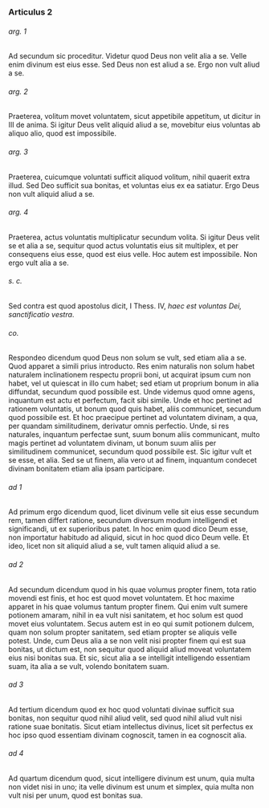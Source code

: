 ### Articulus 2

###### arg. 1
Ad secundum sic proceditur. Videtur quod Deus non velit alia a se. Velle enim divinum est eius esse. Sed Deus non est aliud a se. Ergo non vult aliud a se.

###### arg. 2
Praeterea, volitum movet voluntatem, sicut appetibile appetitum, ut dicitur in III de anima. Si igitur Deus velit aliquid aliud a se, movebitur eius voluntas ab aliquo alio, quod est impossibile.

###### arg. 3
Praeterea, cuicumque voluntati sufficit aliquod volitum, nihil quaerit extra illud. Sed Deo sufficit sua bonitas, et voluntas eius ex ea satiatur. Ergo Deus non vult aliquid aliud a se.

###### arg. 4
Praeterea, actus voluntatis multiplicatur secundum volita. Si igitur Deus velit se et alia a se, sequitur quod actus voluntatis eius sit multiplex, et per consequens eius esse, quod est eius velle. Hoc autem est impossibile. Non ergo vult alia a se.

###### s. c.
Sed contra est quod apostolus dicit, I Thess. IV, *haec est voluntas Dei, sanctificatio vestra*.

###### co.
Respondeo dicendum quod Deus non solum se vult, sed etiam alia a se. Quod apparet a simili prius introducto. Res enim naturalis non solum habet naturalem inclinationem respectu proprii boni, ut acquirat ipsum cum non habet, vel ut quiescat in illo cum habet; sed etiam ut proprium bonum in alia diffundat, secundum quod possibile est. Unde videmus quod omne agens, inquantum est actu et perfectum, facit sibi simile. Unde et hoc pertinet ad rationem voluntatis, ut bonum quod quis habet, aliis communicet, secundum quod possibile est. Et hoc praecipue pertinet ad voluntatem divinam, a qua, per quandam similitudinem, derivatur omnis perfectio. Unde, si res naturales, inquantum perfectae sunt, suum bonum aliis communicant, multo magis pertinet ad voluntatem divinam, ut bonum suum aliis per similitudinem communicet, secundum quod possibile est. Sic igitur vult et se esse, et alia. Sed se ut finem, alia vero ut ad finem, inquantum condecet divinam bonitatem etiam alia ipsam participare.

###### ad 1
Ad primum ergo dicendum quod, licet divinum velle sit eius esse secundum rem, tamen differt ratione, secundum diversum modum intelligendi et significandi, ut ex superioribus patet. In hoc enim quod dico Deum esse, non importatur habitudo ad aliquid, sicut in hoc quod dico Deum velle. Et ideo, licet non sit aliquid aliud a se, vult tamen aliquid aliud a se.

###### ad 2
Ad secundum dicendum quod in his quae volumus propter finem, tota ratio movendi est finis, et hoc est quod movet voluntatem. Et hoc maxime apparet in his quae volumus tantum propter finem. Qui enim vult sumere potionem amaram, nihil in ea vult nisi sanitatem, et hoc solum est quod movet eius voluntatem. Secus autem est in eo qui sumit potionem dulcem, quam non solum propter sanitatem, sed etiam propter se aliquis velle potest. Unde, cum Deus alia a se non velit nisi propter finem qui est sua bonitas, ut dictum est, non sequitur quod aliquid aliud moveat voluntatem eius nisi bonitas sua. Et sic, sicut alia a se intelligit intelligendo essentiam suam, ita alia a se vult, volendo bonitatem suam.

###### ad 3
Ad tertium dicendum quod ex hoc quod voluntati divinae sufficit sua bonitas, non sequitur quod nihil aliud velit, sed quod nihil aliud vult nisi ratione suae bonitatis. Sicut etiam intellectus divinus, licet sit perfectus ex hoc ipso quod essentiam divinam cognoscit, tamen in ea cognoscit alia.

###### ad 4
Ad quartum dicendum quod, sicut intelligere divinum est unum, quia multa non videt nisi in uno; ita velle divinum est unum et simplex, quia multa non vult nisi per unum, quod est bonitas sua.

